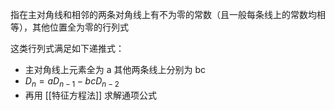 ---
---

指在主对角线和相邻的两条对角线上有不为零的常数（且一般每条线上的常数均相等），其他位置全为零的行列式

这类行列式满足如下递推式：

- 主对角线上元素全为 a 其他两条线上分别为 bc
- $D_n =  aD_{n-1} - bcD_{n-2}$
- 再用 [[特征方程法]] 求解通项公式
